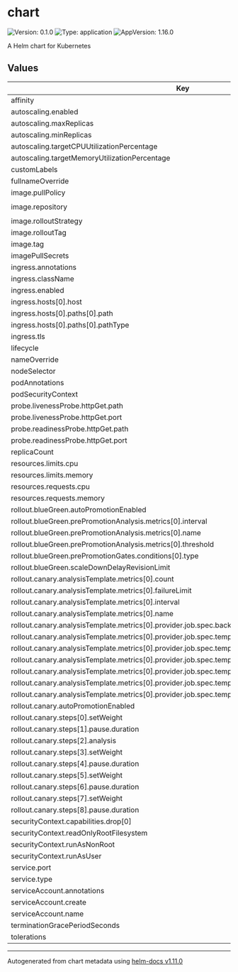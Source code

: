 # chart

![Version: 0.1.0](https://img.shields.io/badge/Version-0.1.0-informational?style=flat-square) ![Type: application](https://img.shields.io/badge/Type-application-informational?style=flat-square) ![AppVersion: 1.16.0](https://img.shields.io/badge/AppVersion-1.16.0-informational?style=flat-square)

A Helm chart for Kubernetes

## Values

| Key | Type | Default | Description |
|-----|------|---------|-------------|
| affinity | object | `{}` |  |
| autoscaling.enabled | bool | `false` |  |
| autoscaling.maxReplicas | int | `100` |  |
| autoscaling.minReplicas | int | `2` |  |
| autoscaling.targetCPUUtilizationPercentage | int | `80` |  |
| autoscaling.targetMemoryUtilizationPercentage | int | `80` |  |
| customLabels | object | `{}` |  |
| fullnameOverride | string | `""` |  |
| image.pullPolicy | string | `"IfNotPresent"` |  |
| image.repository | string | `"apichaya/demo-app-no-ops"` |  |
| image.rolloutStrategy | string | `"none"` |  |
| image.rolloutTag | string | `"latest"` |  |
| image.tag | string | `"latest"` |  |
| imagePullSecrets | list | `[]` |  |
| ingress.annotations | object | `{}` |  |
| ingress.className | string | `""` |  |
| ingress.enabled | bool | `false` |  |
| ingress.hosts[0].host | string | `"chart-example.local"` |  |
| ingress.hosts[0].paths[0].path | string | `"/"` |  |
| ingress.hosts[0].paths[0].pathType | string | `"ImplementationSpecific"` |  |
| ingress.tls | list | `[]` |  |
| lifecycle | object | `{}` |  |
| nameOverride | string | `""` |  |
| nodeSelector | object | `{}` |  |
| podAnnotations | object | `{}` |  |
| podSecurityContext | object | `{}` |  |
| probe.livenessProbe.httpGet.path | string | `"/health"` |  |
| probe.livenessProbe.httpGet.port | string | `"http"` |  |
| probe.readinessProbe.httpGet.path | string | `"/readiness"` |  |
| probe.readinessProbe.httpGet.port | string | `"http"` |  |
| replicaCount | int | `2` |  |
| resources.limits.cpu | string | `"100m"` |  |
| resources.limits.memory | string | `"256Mi"` |  |
| resources.requests.cpu | string | `"10m"` |  |
| resources.requests.memory | string | `"128Mi"` |  |
| rollout.blueGreen.autoPromotionEnabled | bool | `true` |  |
| rollout.blueGreen.prePromotionAnalysis.metrics[0].interval | string | `"60s"` |  |
| rollout.blueGreen.prePromotionAnalysis.metrics[0].name | string | `"request-success-rate"` |  |
| rollout.blueGreen.prePromotionAnalysis.metrics[0].threshold | int | `99` |  |
| rollout.blueGreen.prePromotionGates.conditions[0].type | string | `"AnalysisSuccessful"` |  |
| rollout.blueGreen.scaleDownDelayRevisionLimit | int | `0` |  |
| rollout.canary.analysisTemplate.metrics[0].count | int | `1` |  |
| rollout.canary.analysisTemplate.metrics[0].failureLimit | int | `1` |  |
| rollout.canary.analysisTemplate.metrics[0].interval | string | `"5s"` |  |
| rollout.canary.analysisTemplate.metrics[0].name | string | `"pass"` |  |
| rollout.canary.analysisTemplate.metrics[0].provider.job.spec.backoffLimit | int | `0` |  |
| rollout.canary.analysisTemplate.metrics[0].provider.job.spec.template.spec.containers[0].args[0] | string | `"exit 0"` |  |
| rollout.canary.analysisTemplate.metrics[0].provider.job.spec.template.spec.containers[0].command[0] | string | `"sh"` |  |
| rollout.canary.analysisTemplate.metrics[0].provider.job.spec.template.spec.containers[0].command[1] | string | `"-c"` |  |
| rollout.canary.analysisTemplate.metrics[0].provider.job.spec.template.spec.containers[0].image | string | `"alpine:3.8"` |  |
| rollout.canary.analysisTemplate.metrics[0].provider.job.spec.template.spec.containers[0].name | string | `"sleep"` |  |
| rollout.canary.analysisTemplate.metrics[0].provider.job.spec.template.spec.restartPolicy | string | `"Never"` |  |
| rollout.canary.autoPromotionEnabled | bool | `true` |  |
| rollout.canary.steps[0].setWeight | int | `20` |  |
| rollout.canary.steps[1].pause.duration | string | `"5m"` |  |
| rollout.canary.steps[2].analysis | object | `{}` |  |
| rollout.canary.steps[3].setWeight | int | `40` |  |
| rollout.canary.steps[4].pause.duration | int | `10` |  |
| rollout.canary.steps[5].setWeight | int | `60` |  |
| rollout.canary.steps[6].pause.duration | int | `10` |  |
| rollout.canary.steps[7].setWeight | int | `80` |  |
| rollout.canary.steps[8].pause.duration | int | `10` |  |
| securityContext.capabilities.drop[0] | string | `"ALL"` |  |
| securityContext.readOnlyRootFilesystem | bool | `true` |  |
| securityContext.runAsNonRoot | bool | `true` |  |
| securityContext.runAsUser | int | `1000` |  |
| service.port | int | `8080` |  |
| service.type | string | `"ClusterIP"` |  |
| serviceAccount.annotations | object | `{}` |  |
| serviceAccount.create | bool | `true` |  |
| serviceAccount.name | string | `""` |  |
| terminationGracePeriodSeconds | int | `30` |  |
| tolerations | list | `[]` |  |

----------------------------------------------
Autogenerated from chart metadata using [helm-docs v1.11.0](https://github.com/norwoodj/helm-docs/releases/v1.11.0)
